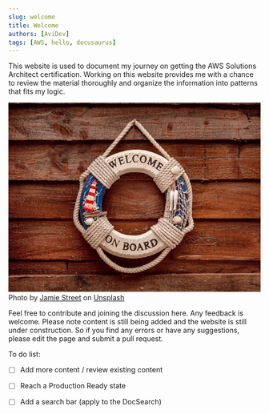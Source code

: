 ```yaml
---
slug: welcome
title: Welcome
authors: [AviDev]
tags: [AWS, hello, docusaurus]
---
```


This website is used to document my journey on getting the AWS Solutions Architect certification. Working on this website provides me with a chance to review the material thoroughly and organize the information into patterns that fits my logic. 

![Docusaurus Plushie](./jamie-street-p2ifKHu3dXM-unsplash.jpg)     
Photo by <a href="https://unsplash.com/@jamie452?utm_source=unsplash&utm_medium=referral&utm_content=creditCopyText">Jamie Street</a> on <a href="https://unsplash.com/s/photos/welcome?utm_source=unsplash&utm_medium=referral&utm_content=creditCopyText">Unsplash</a>
  

Feel free to contribute and joining the discussion here. Any feedback is welcome. Please note content is still being added and the website is still under construction. So if you find any errors or have any suggestions, please edit the page and submit a pull request.

To do list:

- [ ] Add more content / review existing content
- [ ] Reach a Production Ready state
- [ ] Add a search bar (apply to the DocSearch)


